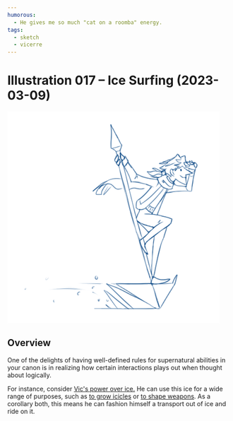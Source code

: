 ```yaml
---
humorous:
  - He gives me so much "cat on a roomba" energy.
tags:
  - sketch
  - vicerre
---
```


# Illustration 017 – Ice Surfing (2023-03-09)

<img src="assets/2023-03-09_image-061.png">

## Overview

One of the delights of having well-defined rules for supernatural abilities in your canon is in realizing how certain interactions plays out when thought about logically.

For instance, consider [Vic's power over ice.](../2021/2021-07-10_elucidation-003_ice-mechanics.md) He can use this ice for a wide range of purposes, such as [to grow icicles](https://vicerre.tumblr.com/post/691245844894203904/) or [to shape weapons](2023-02-20_illustration-016_bident.md). As a corollary both, this means he can fashion himself a transport out of ice and ride on it.
